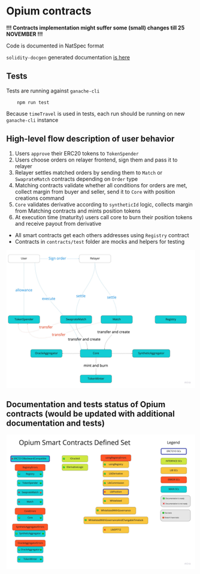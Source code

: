 # Opium contracts

**!!! Contracts implementation might suffer some (small) changes till 25 NOVEMBER !!!**

Code is documented in NatSpec format

`solidity-docgen` generated documentation [is here](./docs/index.md)

## Tests

Tests are running against `ganache-cli`

```
    npm run test
```

Because `timeTravel` is used in tests, each run should be running on new `ganache-cli` instance

## High-level flow description of user behavior

1. Users `approve` their ERC20 tokens to `TokenSpender`
2. Users choose orders on relayer frontend, sign them and pass it to relayer
3. Relayer settles matched orders by sending them to `Match` or `SwaprateMatch` contracts depending on `Order` type
4. Matching contracts validate whether all conditions for orders are met, collect margin from buyer and seller, send it to `Core` with position creations command
5. `Core` validates derivative according to `syntheticId` logic, collects margin from Matching contracts and mints position tokens
6. At execution time (maturity) users call core to burn their position tokens and receive payout from derivative

- All smart contracts get each others addresses using `Registry` contract
- Contracts in `contracts/test` folder are mocks and helpers for testing

![opiumFlow](./docs/images/opiumFlow.jpg)

## Documentation and tests status of Opium contracts (would be updated with additional documentation and tests)
![docsAndTestsStatus](./docs/images/docsAndTestsStatus.jpg)
